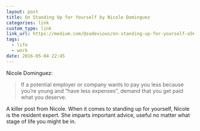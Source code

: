 ```yaml
---
layout: post
title: On Standing Up for Yourself by Nicole Dominguez
categories: link
custom_type: link
link_url: https://medium.com/@sodevious/on-standing-up-for-yourself-a56d87d977dc#.q3rt99z8m
tags:
  - life
  - work
date: 2016-05-04 22:45
---
```

Nicole Dominguez:

> If a potential employer or company wants to pay you less because you’re young and “have less expenses”, demand that you get paid what you deserve.

A killer post from Nicole. When it comes to standing up for yourself, Nicole is the resident expert. She imparts important advice, useful no matter what stage of life you might be in.

